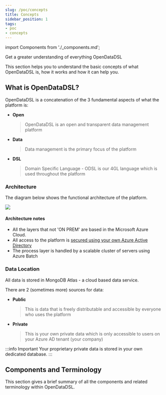 ```yaml
---
slug: /poc/concepts
title: Concepts
sidebar_position: 1
tags:
- poc
- concepts
---
```

import Components from './_components.md';

Get a greater understanding of everything OpenDataDSL

This section helps you to understand the basic concepts of what OpenDataDSL is, how it works and how it can help you.

## What is OpenDataDSL?
OpenDataDSL is a concatenation of the 3 fundamental aspects of what the platform is:

* **Open**
  > OpenDataDSL is an open and transparent data management platform
* **Data**
  > Data management is the primary focus of the platform
* **DSL**
  > Domain Specific Language - ODSL is our 4GL language which is used throughout the platform

### Architecture

The diagram below shows the functional architecture of the platform.

![](/img/poc/architecture.png)

#### Architecture notes

* All the layers that not 'ON PREM' are based in the Microsoft Azure Cloud.
* All access to the platform is [secured using your own Azure Active Directory](security)
* The process layer is handled by a scalable cluster of servers using Azure Batch

### Data Location
All data is stored in MongoDB Atlas - a cloud based data service.

There are 2 (sometimes more) sources for data:
* **Public**
  > This is data that is freely distributable and accessible by everyone who uses the platform
* **Private**
  > This is your own private data which is only accessible to users on your Azure AD tenant (your company)

:::info Important
Your proprietary private data is stored in your own dedicated database.
:::

## Components and Terminology
This section gives a brief summary of all the components and related terminology within OpenDataDSL.

<Components />

